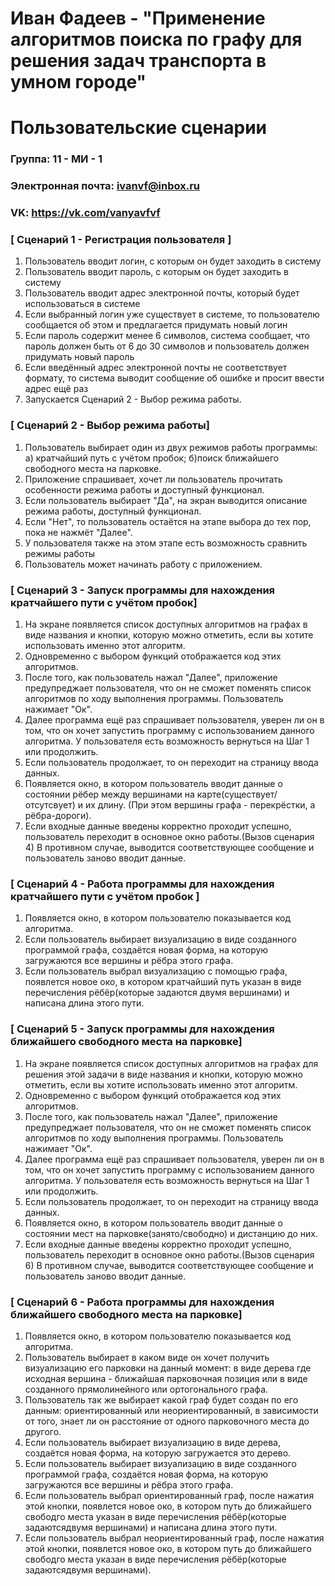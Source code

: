 # Иван Фадеев - "Применение алгоритмов поиска по графу для решения задач транспорта в умном городе"
# Пользовательские сценарии

### Группа: 11 - МИ - 1
### Электронная почта: ivanvf@inbox.ru
### VK: https://vk.com/vanyavfvf


### [ Сценарий 1 - Регистрация пользователя ]

1. Пользователь вводит логин, с которым он будет заходить в систему
2. Пользователь вводит пароль, с которым он будет заходить в систему
3. Пользователь вводит адрес электронной почты, который будет использоваться в системе
4. Если выбранный логин уже существует в системе, то пользователю сообщается об этом и предлагается придумать новый логин
5. Если пароль содержит менее 6 символов, система сообщает, что пароль должен быть от 6 до 30 символов и пользователь должен придумать новый пароль
6. Если введённый адрес электронной почты не соответствует формату, то система выводит сообщение об ошибке и просит ввести адрес ещё раз
7. Запускается Сценарий 2 - Выбор режима работы.

### [ Сценарий 2 - Выбор режима работы]

1. Пользователь выбирает один из двух режимов работы программы: a) кратчайший путь с учётом пробок; б)поиск ближайшего свободного места на парковке.
2. Приложение спрашивает, хочет ли пользователь прочитать особенности режима работы и доступный функционал.
3. Если пользователь выбирает "Да", на экран выводится описание режима работы, доступный функционал.
4. Если "Нет", то пользователь остаётся на этапе выбора до тех пор, пока не нажмёт "Далее".
5. У пользователя также на этом этапе есть возможность сравнить режимы работы
6. Пользователь может начинать работу с приложением.

### [ Сценарий 3 - Запуск программы для нахождения кратчайшего пути с учётом пробок]

1. На экране появляется список доступных алгоритмов на графах в виде названия и кнопки, которую можно отметить, если вы хотите использовать именно этот алгоритм.
2. Одновременно с выбором функций отображается код этих алгоритмов.
3. После того, как пользователь нажал "Далее", приложение предупреджает пользователя, что он не сможет поменять список алгоритмов по ходу выполнения программы. Пользователь нажимает "Ок".
4. Далее программа ещё раз спрашивает пользователя, уверен ли он в том, что он хочет запустить программу с использованием данного алгоритма. У пользователя есть возможность вернуться на Шаг 1 или продолжить.
5. Если пользователь продолжает, то он переходит на страницу ввода данных. 
6. Появляется окно, в котором пользователь вводит данные о состоянии рёбер между вершинами на карте(существует/отсутсвует) и их длину. (При этом вершины графа - перекрёстки, а рёбра-дороги).
6. Если входные данные введены корректно проходит успешно, пользователь переходит в основное окно работы.(Вызов сценария 4) В противном случае, выводится соответствующее сообщение и пользователь заново вводит данные.

### [ Сценарий 4 - Работа программы для нахождения кратчайшего пути с учётом пробок ]

1. Появляется окно, в котором пользователю показывается код алгоритма.
2. Если пользователь выбирает визуализацию в виде созданного программой графа, создаётся новая форма, на которую загружаются все вершины и рёбра этого графа.
3. Если пользователь выбрал визуализацию с помощью графа, появлется новое око, в котором кратчайший путь указан в виде перечисления рёбёр(которые задаются двумя вершинами) и написана длина этого пути.

### [ Сценарий 5 - Запуск программы для нахождения ближайшего свободного места на парковке]

1. На экране появляется список доступных алгоритмов на графах для решения этой задачи в виде названия и кнопки, которую можно отметить, если вы хотите использовать именно этот алгоритм.
2. Одновременно с выбором функций отображается код этих алгоритмов.
3. После того, как пользователь нажал "Далее", приложение предупреджает пользователя, что он не сможет поменять список алгоритмов по ходу выполнения программы. Пользователь нажимает "Ок".
4. Далее программа ещё раз спрашивает пользователя, уверен ли он в том, что он хочет запустить программу с использованием данного алгоритма. У пользователя есть возможность вернуться на Шаг 1 или продолжить.
5. Если пользователь продолжает, то он переходит на страницу ввода данных. 
6. Появляется окно, в котором пользователь вводит данные о состоянии мест на парковке(занято/свободно) и дистанцию до них.
7. Если входные данные введены корректно проходит успешно, пользователь переходит в основное окно работы.(Вызов сценария 6) В противном случае, выводится соответствующее сообщение и пользователь заново вводит данные.




### [ Сценарий 6 - Работа программы для нахождения ближайшего свободного места на парковке]

1. Появляется окно, в котором пользователю показывается код алгоритма.
2. Пользователь выбирает в каком виде он хочет получить визуализацию его парковки на данный момент: в виде дерева где исходная вершина - ближайшая парковочная позиция или в виде созданного прямолинейного или ортогонального графа.
3. Пользователь так же выбирает какой граф будет создан по его данным: ориентированный или неориентированный, в зависимости от того, знает ли он расстояние от одного парковочного места до другого.
4. Если пользователь выбирает визуализацию в виде дерева, создаётся новая форма, на которую загружается это дерево. 
5. Если пользователь выбирает визуализацию в виде созданного программой графа, создаётся новая форма, на которую загружаются все вершины и рёбра этого графа.
6. Если пользователь выбрал ориентированный граф,  после нажатия этой кнопки, появлется новое око, в котором путь до ближайшего свободго места указан в виде перечисления рёбёр(которые задаютсядвумя вершинами) и написана длина этого пути.
7. Если пользователь выбрал неориентированный граф,  после нажатия этой кнопки, появлется новое око, в котором путь до ближайшего свободго места указан в виде перечисления рёбёр(которые задаютсядвумя вершинами).



